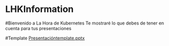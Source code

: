# LHKInformation

#Bienvenido a La Hora de Kubernetes
Te mostraré lo que debes de tener en cuenta para tus presentaciones

#Template
[Presentacióntemplate.pptx](https://github.com/fhcn-io/LHKInformation/files/10728066/Presentaciontemplate.pptx)
